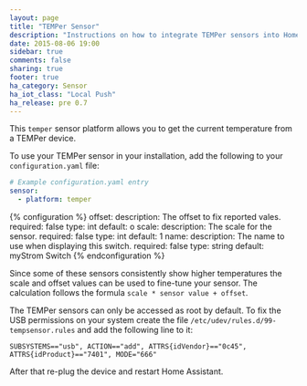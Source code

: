 ```yaml
---
layout: page
title: "TEMPer Sensor"
description: "Instructions on how to integrate TEMPer sensors into Home Assistant."
date: 2015-08-06 19:00
sidebar: true
comments: false
sharing: true
footer: true
ha_category: Sensor
ha_iot_class: "Local Push"
ha_release: pre 0.7
---
```


This `temper` sensor platform allows you to get the current temperature from a TEMPer device.

To use your TEMPer sensor in your installation, add the following to your `configuration.yaml` file:

```yaml
# Example configuration.yaml entry
sensor:
  - platform: temper
```

{% configuration %}
offset:
  description: The offset to fix reported vales.
  required: false
  type: int
  default: o
scale:
  description: The scale for the sensor.
  required: false
  type: int
  default: 1
name:
  description: The name to use when displaying this switch.
  required: false
  type: string
  default: myStrom Switch
{% endconfiguration %}

Since some of these sensors consistently show higher temperatures the scale and offset values can be used to fine-tune your sensor.
The calculation follows the formula `scale * sensor value + offset`.

The TEMPer sensors can only be accessed as root by default. To fix the USB permissions on your system create the file `/etc/udev/rules.d/99-tempsensor.rules` and add the following line to it:

```text
SUBSYSTEMS=="usb", ACTION=="add", ATTRS{idVendor}=="0c45", ATTRS{idProduct}=="7401", MODE="666"
```

After that re-plug the device and restart Home Assistant.
